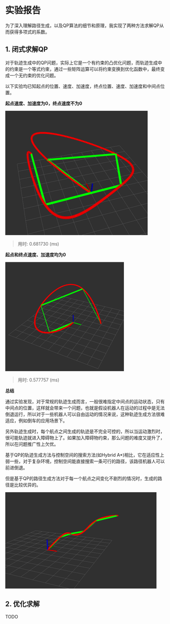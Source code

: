 # 实验报告

为了深入理解路径生成，以及QP算法的细节和原理，我实现了两种方法求解QP从而获得多项式的系数。

## 1. 闭式求解QP

对于轨迹生成中的QP问题，实际上它是一个有约束的凸优化问题，而轨迹生成中的约束是一个等式约束，通过一些矩阵运算可以将约束变换到优化函数中，最终变成一个无约束的优化问题。

以下实验均已知起点的位置、速度、加速度，终点位置、速度、加速度和中间点位置。

**起点速度、加速度为0，终点速度不为0**

<img src="doc/experiment_0.png" alt="experiment_0" style="zoom:50%;" />

> 用时: 0.681730 (ms)

**起点和终点速度、加速度均为0**

<img src="doc/experiment_1.png" alt="experiment_1" style="zoom:50%;" />

> 用时: 0.577757 (ms)

**总结**

通过实验发现，对于常规的轨迹生成而言，一般很难指定中间点的运动状态，只有中间点的位置，这样就会带来一个问题，也就是假设机器人在运动的过程中是无法倒退运行，所以对于一些机器人可以自由运动的情况来说，这种轨迹生成方法很难适应，例如倒车的应用场景下。

另外轨迹生成时，每个航点之间生成的轨迹是不完全可控的，所以当运动激烈时，很可能轨迹就进入障碍物上了。如果加入障碍物约束，那么问题的难度又提升了，所以在问题推广性上欠优。

基于QP的轨迹生成方法与控制空间的搜索方法(如Hybrid A*)相比，它在适应性上弱一些，对于复杂环境，控制空间能直接搜索一条可行的路径，该路径机器人可以前进倒退。

但是基于QP的路径生成方法对于每一个航点之间变化不剧烈的情况时，生成的路径是比较优异的。

<img src="doc/experiment_2.png" alt="experiment_2" style="zoom:50%;" />

## 2. 优化求解

TODO















